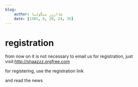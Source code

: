 ```yaml
---
blog:
    author: شااززز منگولیا
    date: [1385, 6, 20, 24, 35]
---
```

# registration

<div class="cnt">
<p align="left">from now on it is not necessary to email us for registration, just visit:<a href="http://shaazzz.orgfree.com" target="_blank">http://shaazzz.orgfree.com</a></p>
<p align="left">for registering, use the registration link</p>
<p align="left">and read the news</p>
</div>

